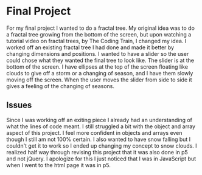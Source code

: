 # Final Project
For my final project I wanted to do a fractal tree. My original idea was to do a fractal tree growing from the bottom of the screen, but upon watching a tutorial video on fractal trees, by The Coding Train, I changed my idea. I worked off an existing fractal tree I had done and made it better by changing dimensions and positions. I wanted to have a slider so the user could chose what they wanted the final tree to look like. The slider is at the bottom of the screen. I have ellipses at the top of the screen floating like clouds to give off a storm or a changing of season, and I have them slowly moving off the screen. When the user moves the slider from side to side it gives a feeling of the changing of seasons.


## Issues
Since I was working off an exiting piece I already had an understanding of what the lines of code meant. I still struggled a bit with the object and array aspect of this project. I feel more confident in objects and arrays even though I still am not 100%  certain. I also wanted to have snow falling but I couldn't get it to work so I ended up changing my concept to snow clouds. I realized half way through revising this project that it was also done in p5 and not jQuery. I apologize for this I just noticed that I was in JavaScript but when I went to the html page it was in p5.
